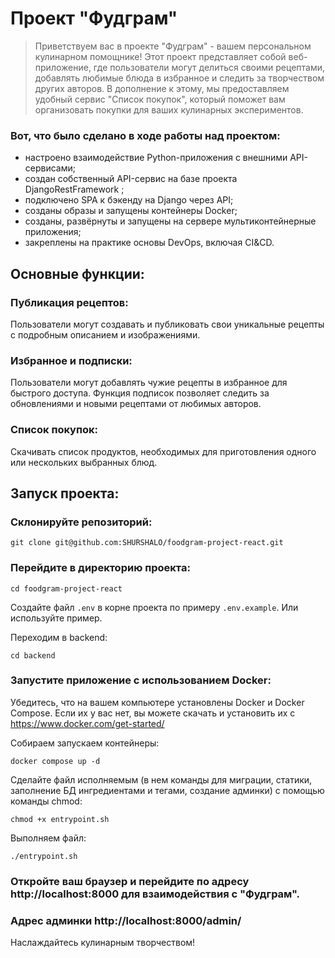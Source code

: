 # Проект "Фудграм"

> Приветствуем вас в проекте "Фудграм" - вашем персональном кулинарном помощнике! Этот проект представляет собой веб-приложение, где пользователи могут делиться своими рецептами, добавлять любимые блюда в избранное и следить за творчеством других авторов. В дополнение к этому, мы предоставляем удобный сервис "Список покупок", который поможет вам организовать покупки для ваших кулинарных экспериментов.


### Вот, что было сделано в ходе работы над проектом:

- настроено взаимодействие Python-приложения с внешними API-сервисами;
- создан собственный API-сервис на базе проекта DjangoRestFramework ;
- подключено SPA к бэкенду на Django через API;
- созданы образы и запущены контейнеры Docker;
- созданы, развёрнуты и запущены на сервере мультиконтейнерные приложения;
- закреплены на практике основы DevOps, включая CI&CD.


## Основные функции:

### Публикация рецептов:
Пользователи могут создавать и публиковать свои уникальные рецепты с подробным описанием и изображениями.

### Избранное и подписки:
Пользователи могут добавлять чужие рецепты в избранное для быстрого доступа.
Функция подписок позволяет следить за обновлениями и новыми рецептами от любимых авторов.

### Список покупок:
Скачивать список продуктов, необходимых для приготовления одного или нескольких выбранных блюд.

## Запуск проекта:

### Склонируйте репозиторий:
```
git clone git@github.com:SHURSHALO/foodgram-project-react.git
```

### Перейдите в директорию проекта:
```
cd foodgram-project-react
```
Создайте файл ```.env``` в корне проекта по примеру ```.env.example```. Или используйте пример.

Переходим в backend:
```
cd backend
```

### Запустите приложение с использованием Docker:
Убедитесь, что на вашем компьютере установлены Docker и Docker Compose. Если их у вас нет, вы можете скачать и установить их с https://www.docker.com/get-started/

Собираем запускаем контейнеры:

```
docker compose up -d
```
Сделайте файл исполняемым (в нем команды для миграции, статики, заполнение БД ингредиентами и тегами, создание админки) с помощью команды chmod:
```
chmod +x entrypoint.sh
```
Выполняем файл:
```
./entrypoint.sh
```

### Откройте ваш браузер и перейдите по адресу http://localhost:8000 для взаимодействия с "Фудграм".
### Адрес админки http://localhost:8000/admin/

Наслаждайтесь кулинарным творчеством! 
